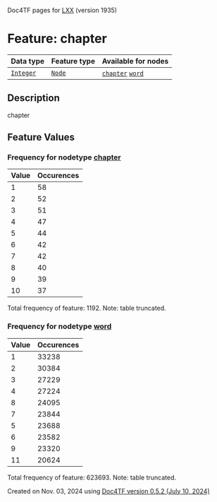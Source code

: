 Doc4TF pages for [LXX](https://github.com/CenterBLC/LXX) (version 1935)
# Feature: chapter
Data type|Feature type|Available for nodes
---|---|---
[`Integer`](featuresbydatatype.md#integer)|[`Node`](featuresbytype.md#node)| [`chapter`](featuresbynodetype.md#chapter)  [`word`](featuresbynodetype.md#word) 
## Description
chapter
## Feature Values
### Frequency for nodetype [chapter](featuresbynodetype.md#chapter)
Value|Occurences
---|---
1|58
2|52
3|51
4|47
5|44
6|42
7|42
8|40
9|39
10|37

Total frequency of feature: 1192. Note: table truncated.
 ### Frequency for nodetype [word](featuresbynodetype.md#word)
Value|Occurences
---|---
1|33238
2|30384
3|27229
4|27224
8|24095
7|23844
5|23688
6|23582
9|23320
11|20624

Total frequency of feature: 623693. Note: table truncated.
  

Created on Nov. 03, 2024 using [Doc4TF version 0.5.2 (July 10, 2024)](https://github.com/tonyjurg/Doc4TF/blob/main/CreateFeatureDoc.ipynb) 